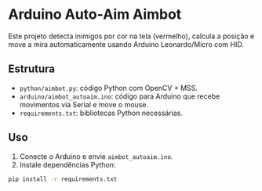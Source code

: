# Arduino Auto-Aim Aimbot

Este projeto detecta inimigos por cor na tela (vermelho), calcula a posição e move a mira automaticamente usando Arduino Leonardo/Micro com HID.

## Estrutura

- `python/aimbot.py`: código Python com OpenCV + MSS.
- `arduino/aimbot_autoaim.ino`: código para Arduino que recebe movimentos via Serial e move o mouse.
- `requirements.txt`: bibliotecas Python necessárias.

## Uso

1. Conecte o Arduino e envie `aimbot_autoaim.ino`.
2. Instale dependências Python:

```bash
pip install -r requirements.txt
